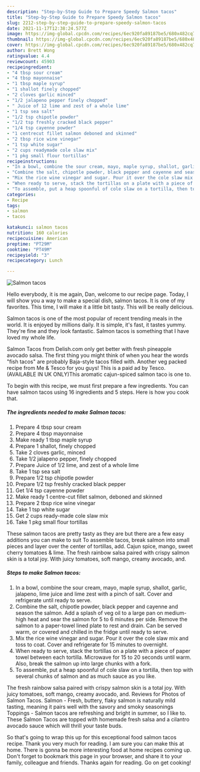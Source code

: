 ```yaml
---
description: "Step-by-Step Guide to Prepare Speedy Salmon tacos"
title: "Step-by-Step Guide to Prepare Speedy Salmon tacos"
slug: 2212-step-by-step-guide-to-prepare-speedy-salmon-tacos
date: 2021-11-17T12:38:24.577Z
image: https://img-global.cpcdn.com/recipes/6ec920fa89187be5/680x482cq70/salmon-tacos-recipe-main-photo.jpg
thumbnail: https://img-global.cpcdn.com/recipes/6ec920fa89187be5/680x482cq70/salmon-tacos-recipe-main-photo.jpg
cover: https://img-global.cpcdn.com/recipes/6ec920fa89187be5/680x482cq70/salmon-tacos-recipe-main-photo.jpg
author: Brett Wong
ratingvalue: 4.4
reviewcount: 45903
recipeingredient:
- "4 tbsp sour cream"
- "4 tbsp mayonnaise"
- "1 tbsp maple syrup"
- "1 shallot finely chopped"
- "2 cloves garlic minced"
- "1/2 jalapeno pepper finely chopped"
- " Juice of 12 lime and zest of a whole lime"
- "1 tsp sea salt"
- "1/2 tsp chipotle powder"
- "1/2 tsp freshly cracked black pepper"
- "1/4 tsp cayenne powder"
- "1 centrecut fillet salmon deboned and skinned"
- "2 tbsp rice wine vinegar"
- "1 tsp white sugar"
- "2 cups readymade cole slaw mix"
- "1 pkg small flour tortillas"
recipeinstructions:
- "In a bowl, combine the sour cream, mayo, maple syrup, shallot, garlic, jalapeno, lime juice and lime zest with a pinch of salt. Cover and refrigerate until ready to serve."
- "Combine the salt, chipotle powder, black pepper and cayenne and season the salmon. Add a splash of veg oil to a large pan on medium-high heat and sear the salmon for 5 to 6 minutes per side. Remove the salmon to a paper-towel lined plate to rest and drain. Can be served warm, or covered and chilled in the fridge until ready to serve."
- "Mix the rice wine vinegar and sugar. Pour it over the cole slaw mix and toss to coat. Cover and refrigerate for 15 minutes to overnight."
- "When ready to serve, stack the tortillas on a plate with a piece of paper towel between each tortilla. Microwave for 15 to 20 seconds until warm. Also, break the salmon up into large chunks with a fork."
- "To assemble, put a heap spoonful of cole slaw on a tortilla, then top with several chunks of salmon and as much sauce as you like."
categories:
- Recipe
tags:
- salmon
- tacos

katakunci: salmon tacos 
nutrition: 160 calories
recipecuisine: American
preptime: "PT29M"
cooktime: "PT49M"
recipeyield: "3"
recipecategory: Lunch

---
```



![Salmon tacos](https://img-global.cpcdn.com/recipes/6ec920fa89187be5/680x482cq70/salmon-tacos-recipe-main-photo.jpg)

Hello everybody, it is me again, Dan, welcome to our recipe page. Today, I will show you a way to make a special dish, salmon tacos. It is one of my favorites. This time, I will make it a little bit tasty. This will be really delicious.

Salmon tacos is one of the most popular of recent trending meals in the world. It is enjoyed by millions daily. It is simple, it's fast, it tastes yummy. They're fine and they look fantastic. Salmon tacos is something that I have loved my whole life.

Salmon Tacos from Delish.com only get better with fresh pineapple avocado salsa. The first thing you might think of when you hear the words &#34;fish tacos&#34; are probably Baja-style tacos filled with. Another veg packed recipe from Me &amp; Tesco for you guys! This is a paid ad by Tesco. (AVAILABLE IN UK ONLY)This aromatic cajun-spiced salmon taco is one to.


To begin with this recipe, we must first prepare a few ingredients. You can have salmon tacos using 16 ingredients and 5 steps. Here is how you cook that.

<!--inarticleads1-->

##### The ingredients needed to make Salmon tacos:

1. Prepare 4 tbsp sour cream
1. Prepare 4 tbsp mayonnaise
1. Make ready 1 tbsp maple syrup
1. Prepare 1 shallot, finely chopped
1. Take 2 cloves garlic, minced
1. Take 1/2 jalapeno pepper, finely chopped
1. Prepare  Juice of 1/2 lime, and zest of a whole lime
1. Take 1 tsp sea salt
1. Prepare 1/2 tsp chipotle powder
1. Prepare 1/2 tsp freshly cracked black pepper
1. Get 1/4 tsp cayenne powder
1. Make ready 1 centre-cut fillet salmon, deboned and skinned
1. Prepare 2 tbsp rice wine vinegar
1. Take 1 tsp white sugar
1. Get 2 cups ready-made cole slaw mix
1. Take 1 pkg small flour tortillas


These salmon tacos are pretty tasty as they are but there are a few easy additions you can make to suit To assemble tacos, break salmon into small pieces and layer over the center of tortillas, add. Cajun spice, mango, sweet cherry tomatoes &amp; lime. The fresh rainbow salsa paired with crispy salmon skin is a total joy. With juicy tomatoes, soft mango, creamy avocado, and. 

<!--inarticleads2-->

##### Steps to make Salmon tacos:

1. In a bowl, combine the sour cream, mayo, maple syrup, shallot, garlic, jalapeno, lime juice and lime zest with a pinch of salt. Cover and refrigerate until ready to serve.
1. Combine the salt, chipotle powder, black pepper and cayenne and season the salmon. Add a splash of veg oil to a large pan on medium-high heat and sear the salmon for 5 to 6 minutes per side. Remove the salmon to a paper-towel lined plate to rest and drain. Can be served warm, or covered and chilled in the fridge until ready to serve.
1. Mix the rice wine vinegar and sugar. Pour it over the cole slaw mix and toss to coat. Cover and refrigerate for 15 minutes to overnight.
1. When ready to serve, stack the tortillas on a plate with a piece of paper towel between each tortilla. Microwave for 15 to 20 seconds until warm. Also, break the salmon up into large chunks with a fork.
1. To assemble, put a heap spoonful of cole slaw on a tortilla, then top with several chunks of salmon and as much sauce as you like.


The fresh rainbow salsa paired with crispy salmon skin is a total joy. With juicy tomatoes, soft mango, creamy avocado, and. Reviews for Photos of Salmon Tacos. Salmon - Fresh, buttery, flaky salmon is naturally mild tasting, meaning it pairs well with the savory and smoky seasonings Toppings - Salmon tacos are refreshing and bright in summer, so I like to. These Salmon Tacos are topped with homemade fresh salsa and a cilantro avocado sauce which will thrill your taste buds. 

So that's going to wrap this up for this exceptional food salmon tacos recipe. Thank you very much for reading. I am sure you can make this at home. There is gonna be more interesting food at home recipes coming up. Don't forget to bookmark this page in your browser, and share it to your family, colleague and friends. Thanks again for reading. Go on get cooking!
